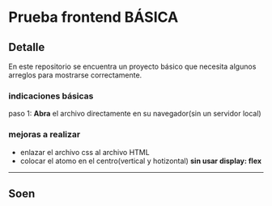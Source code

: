 # Prueba frontend BÁSICA

## Detalle

En este repositorio se encuentra un proyecto básico que necesita algunos arreglos para mostrarse correctamente.

### indicaciones básicas

paso 1: **Abra** el archivo directamente en su navegador(sin un servidor local)

### mejoras a realizar

- enlazar el archivo css al archivo HTML
- colocar el atomo en el centro(vertical y hotizontal) **sin usar display: flex**

---

## Soen
